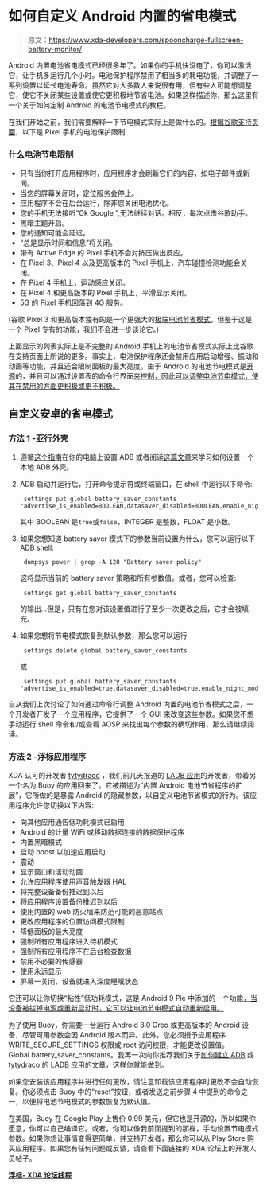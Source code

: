 # 如何自定义 Android 内置的省电模式

> 原文：<https://www.xda-developers.com/spooncharge-fullscreen-battery-monitor/>

Android 内置电池省电模式已经很多年了。如果你的手机快没电了，你可以激活它，让手机多运行几个小时。电池保护程序禁用了相当多的耗电功能，并调整了一系列设置以延长电池寿命。虽然它对大多数人来说很有用，但有些人可能想调整它，使它不关闭某些设置或使它更积极地节省电池。如果这样描述你，那么这里有一个关于如何定制 Android 的电池节电模式的教程。

在我们开始之前，我们需要解释一下节电模式实际上是做什么的。[根据谷歌支持页面](https://support.google.com/pixelphone/answer/6187458#what_changes&zippy=%2Cwhat-battery-saver-limits)，以下是 Pixel 手机的电池保护限制:

### 什么电池节电限制

*   只有当你打开应用程序时，应用程序才会刷新它们的内容，如电子邮件或新闻。
*   当您的屏幕关闭时，定位服务会停止。
*   应用程序不会在后台运行，除非您关闭电池优化。
*   您的手机无法接听“Ok Google ”,无法继续对话。相反，每次点击谷歌助手。
*   黑暗主题开启。
*   您的通知可能会延迟。
*   “总是显示时间和信息”将关闭。
*   带有 Active Edge 的 Pixel 手机不会对挤压做出反应。
*   在 Pixel 3、Pixel 4 以及更高版本的 Pixel 手机上，汽车碰撞检测功能会关闭。
*   在 Pixel 4 手机上，运动感应关闭。
*   在 Pixel 4 和更高版本的 Pixel 手机上，平滑显示关闭。
*   5G 的 Pixel 手机回落到 4G 服务。

(谷歌 Pixel 3 和更高版本独有的是一个更强大的[极端电池节省模式](https://www.xda-developers.com/google-pixel-5-review/#:~:text=extreme%20battery%20saver%20option)，但鉴于这是一个 Pixel 专有的功能，我们不会进一步谈论它。)

上面显示的列表实际上是不完整的:Android 手机上的电池节省模式实际上比谷歌在支持页面上所说的更多。事实上，电池保护程序还会禁用应用启动增强、振动和动画等功能，并且还会限制面板的最大亮度。由于 Android 的电池节电模式是[开源](https://android.googlesource.com/platform/frameworks/base/+/master/services/core/java/com/android/server/power/batterysaver/BatterySaverPolicy.java)的，并且可以通过设置表的命令行界面[来控制，因此可以调整电池节电模式，使其在禁用的方面更积极或更不积极。](https://android.googlesource.com/platform/frameworks/base/+/master/core/java/android/provider/Settings.java#11478)

## 自定义安卓的省电模式

### 方法 1 -亚行外壳

1.  遵循[这个指南](https://www.xda-developers.com/install-adb-windows-macos-linux/)在你的电脑上设置 ADB 或者阅读[这篇文章](https://www.xda-developers.com/debloat-your-phone-run-adb-shell-commands-no-root-no-pc)来学习如何设置一个本地 ADB 外壳。
2.  ADB 启动并运行后，打开命令提示符或终端窗口，在 shell 中运行以下命令:

    ```
     settings put global battery_saver_constants "advertise_is_enabled=BOOLEAN,datasaver_disabled=BOOLEAN,enable_night_mode=BOOLEAN,launch_boost_disabled=BOOLEAN,vibration_disabled=BOOLEAN,animation_disabled=BOOLEAN,soundtrigger_disabled=BOOLEAN,fullbackup_deferred=BOOLEAN,keyvaluebackup_deferred=BOOLEAN,firewall_disabled=BOOLEAN,gps_mode=INTEGER,adjust_brightness_disabled=BOOLEAN,adjust_brightness_factor=FLOAT,force_all_apps_standby=BOOLEAN,force_background_check=BOOLEAN,optional_sensors_disabled=BOOLEAN,aod_disabled=BOOLEAN,quick_doze_enabled=BOOLEAN" 
    ```

    其中 BOOLEAN 是`true`或`false`，INTEGER 是整数，FLOAT 是小数。
3.  如果您想知道 battery saver 模式下的参数当前设置为什么，您可以运行以下 ADB shell:

    ```
     dumpsys power | grep -A 128 "Battery saver policy" 
    ```

    这将显示当前的 battery saver 策略和所有参数值。或者，您可以检查:

    ```
     settings get global battery_saver_constants 
    ```

    的输出...但是，只有在您对该设置值进行了至少一次更改之后，它才会被填充。
4.  如果您想将节电模式恢复到默认参数，那么您可以运行

    ```
     settings delete global battery_saver_constants 
    ```

    或

    ```
     settings put global battery_saver_constants "advertise_is_enabled=true,datasaver_disabled=true,enable_night_mode=true,launch_boost_disabled=true,vibration_disabled=true,animation_disabled=false,soundtrigger_disabled=true,fullbackup_deferred=true,keyvaluebackup_deferred=true,firewall_disabled=true,gps_mode=2,adjust_brightness_disabled=true,adjust_brightness_factor=0.5,force_all_apps_standby=true,force_background_check=true,optional_sensors_disabled=true,aod_disabled=true,quick_doze_enabled=true" 
    ```

自从我们上次讨论了如何通过命令行调整 Android 内置的电池节省模式之后，一个开发者开发了一个应用程序，它提供了一个 GUI 来改变这些参数。如果您不想手动运行 shell 命令和/或查看 AOSP 来找出每个参数的确切作用，那么请继续阅读。

### 方法 2 -浮标应用程序

XDA 认可的开发者 [tytydraco](https://forum.xda-developers.com/m/tytydraco.8155542/) ，我们前几天报道的 [LADB 应用](https://www.xda-developers.com/debloat-your-phone-run-adb-shell-commands-no-root-no-pc)的开发者，带着另一个名为 Buoy 的应用回来了。它被描述为“内置 Android 电池节省程序的扩展”，它所做的是暴露 Android 的隐藏参数，以自定义电池节省模式的行为。该应用程序允许您切换以下内容:

*   向其他应用通告低功耗模式已启用
*   Android 的计量 WiFi 或移动数据连接的数据保护程序
*   内置黑暗模式
*   启动 boost 以加速应用启动
*   震动
*   显示窗口和活动动画
*   允许应用程序使用声音触发器 HAL
*   将完整设备备份推迟到以后
*   将应用程序设置备份推迟到以后
*   使用内置的 web 防火墙来防范可能的恶意站点
*   更改应用程序的位置访问模式限制
*   降低面板的最大亮度
*   强制所有应用程序进入待机模式
*   强制所有应用程序不在后台检查数据
*   禁用不必要的传感器
*   使用永远显示
*   屏幕一关闭，设备就进入深度睡眠状态

它还可以让你切换“粘性”低功耗模式，这是 Android 9 Pie 中添加的一个功能[，当设备被拔掉电源或重新启动时，它可以让电池节电模式自动重新启用。](https://twitter.com/MishaalRahman/status/1040351524378079233)

为了使用 Buoy，你需要一台运行 Android 8.0 Oreo 或更高版本的 Android 设备，尽管可用参数会因 Android 版本而异。此外，您必须授予应用程序 WRITE_SECURE_SETTINGS 权限或 root 访问权限，才能更改设置值。Global.battery_saver_constants。我再一次向你推荐我们关于[如何建立 ADB](https://www.xda-developers.com/install-adb-windows-macos-linux/) 或 [tytydraco 的 LADB 应用](https://www.xda-developers.com/debloat-your-phone-run-adb-shell-commands-no-root-no-pc)的文章，这样你就能做到。

如果您安装该应用程序并进行任何更改，请注意卸载该应用程序时更改不会自动恢复。你必须点击 Buoy 中的“reset”按钮，或者发送之前步骤 4 中提到的命令之一，以便将电池节电模式的参数恢复为默认值。

在美国，Buoy 在 Google Play 上售价 0.99 美元，但它也是开源的，所以如果你愿意，你可以自己编译它。或者，你可以像我前面提到的那样，手动设置节电模式参数。如果你想让事情变得更简单，并支持开发者，那么你可以从 Play Store 购买应用程序。如果您有任何问题或反馈，请查看下面链接的 XDA 论坛上的开发人员帖子。

**[浮标- XDA 论坛线程](https://forum.xda-developers.com/t/meet-buoy-a-foss-battery-saver-configuration-tool.4258757/#post-84906249)**